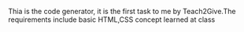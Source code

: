 Thia is the code generator, it is the first task to me by Teach2Give.The requirements include basic HTML,CSS concept learned at class
